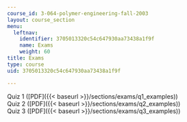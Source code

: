 ```yaml
---
course_id: 3-064-polymer-engineering-fall-2003
layout: course_section
menu:
  leftnav:
    identifier: 3705013320c54c647930aa73438a1f9f
    name: Exams
    weight: 60
title: Exams
type: course
uid: 3705013320c54c647930aa73438a1f9f

---
```


Quiz 1 ([PDF]({{< baseurl >}}/sections/exams/q1_examples))  
Quiz 2 ([PDF]({{< baseurl >}}/sections/exams/q2_examples))  
Quiz 3 ([PDF]({{< baseurl >}}/sections/exams/q3_examples))